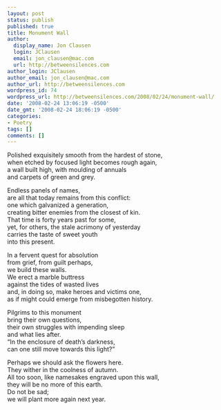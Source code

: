 ```yaml
---
layout: post
status: publish
published: true
title: Monument Wall
author:
  display_name: Jon Clausen
  login: JClausen
  email: jon_clausen@mac.com
  url: http://betweensilences.com
author_login: JClausen
author_email: jon_clausen@mac.com
author_url: http://betweensilences.com
wordpress_id: 74
wordpress_url: http://betweensilences.com/2008/02/24/monument-wall/
date: '2008-02-24 13:06:19 -0500'
date_gmt: '2008-02-24 18:06:19 -0500'
categories:
- Poetry
tags: []
comments: []
---
```

<p>Polished exquisitely smooth from the hardest of stone,<br />
when etched by focused light becomes rough again,<br />
a wall built high, with moulding of annuals<br />
and carpets of green and grey.</p>
<p>
Endless panels of names,<br />
are all that today remains from this conflict:<br />
one which galvanized a generation,<br />
creating bitter enemies from the closest of kin.<br />
That time is forty years past for some,<br />
yet, for others, the stale acrimony of yesterday<br />
carries the taste of sweet youth<br />
into this present.</p>
<p>
In a fervent quest for absolution<br />
from grief, from guilt perhaps,<br />
we build these walls.<br />
We erect a marble buttress<br />
against the tides of wasted lives<br />
and, in doing so, make heroes and victims one,<br />
as if might could emerge from misbegotten history.</p>
<p>
Pilgrims to this monument<br />
bring their own questions,<br />
their own struggles with impending sleep<br />
and what lies after.<br />
“In the enclosure of death’s darkness,<br />
can one still move towards this light?”</p>
<p>
Perhaps we should ask the flowers here.<br />
They wither in the coolness of autumn.<br />
All too soon, like namesakes engraved upon this wall,<br />
they will be no more of this earth.<br />
Do not be sad;<br />
we will plant more again next year.</p>
